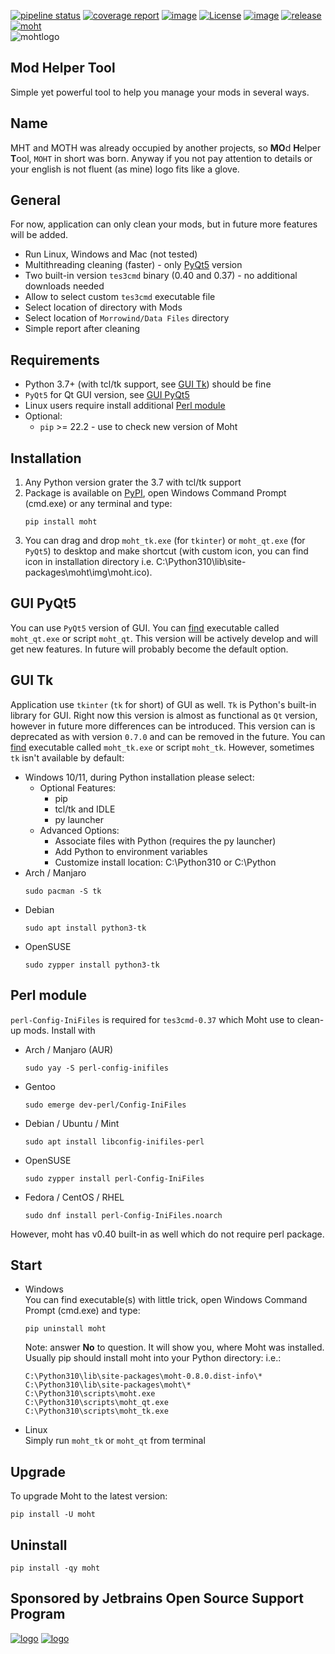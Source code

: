 [![pipeline status](https://gitlab.com/modding-openmw/modhelpertool/badges/main/pipeline.svg)](https://gitlab.com/modding-openmw/modhelpertool/-/commits/main)
[![coverage report](https://gitlab.com/modding-openmw/modhelpertool/badges/main/coverage.svg)](https://gitlab.com/modding-openmw/modhelpertool/-/commits/main)
[![image](https://img.shields.io/badge/pypi-v0.8.0-blue.svg)](https://pypi.org/project/moht/)
[![License](https://img.shields.io/badge/License-GPLv3-blue.svg)](./LICENSE.md)
[![image](https://img.shields.io/badge/python-3.7%20%7C%203.8%20%7C%203.9%20%7C%203.10-blue.svg)](https://gitlab.com/modding-openmw/modhelpertool)
[![release](https://gitlab.com/modding-openmw/modhelpertool/-/badges/release.svg)](https://gitlab.com/modding-openmw/modhelpertool/-/releases)
[![moht](https://snyk.io/advisor/python/moht/badge.svg)](https://snyk.io/advisor/python/moht)  
![mohtlogo](https://i.imgur.com/gJoB1Dv.png)  

## Mod Helper Tool
Simple yet powerful tool to help you manage your mods in several ways.

## Name
MHT and MOTH was already occupied by another projects, so **MO**d **H**elper **T**ool, `MOHT` in short was born. 
Anyway if you not pay attention to details or your english is not fluent (as mine) logo fits like a glove. 

## General
For now, application can only clean your mods, but in future more features will be added.

* Run Linux, Windows and Mac (not tested)
* Multithreading cleaning (faster) - only [PyQt5](#gui-pyqt5) version
* Two built-in version `tes3cmd` binary (0.40 and 0.37) - no additional downloads needed
* Allow to select custom `tes3cmd` executable file
* Select location of directory with Mods
* Select location of `Morrowind/Data Files` directory
* Simple report after cleaning

## Requirements
* Python 3.7+ (with tcl/tk support, see [GUI Tk](#gui-tk)) should be fine
* `PyQt5` for Qt GUI version, see [GUI PyQt5](#gui-pyqt5)
* Linux users require install additional [Perl module](#perl-module)
* Optional:
  * `pip` >= 22.2 - use to check new version of Moht

## Installation
1. Any Python version grater the 3.7 with tcl/tk support
2. Package is available on [PyPI](https://pypi.org/project/moht/), open Windows Command Prompt (cmd.exe) or any terminal and type:
   ```shell
   pip install moht
   ```
3. You can drag and drop `moht_tk.exe` (for `tkinter`) or `moht_qt.exe` (for `PyQt5`) to desktop and make shortcut (with custom icon, you can find icon in installation 
directory i.e. C:\Python310\lib\site-packages\moht\img\moht.ico).

## GUI PyQt5
You can use `PyQt5` version of GUI. You can [find](#start) executable called `moht_qt.exe` or script `moht_qt`.
This version will be actively develop and will get new features. In future will probably become the default option.

## GUI Tk
Application use `tkinter` (`tk` for short) of GUI as well. `Tk` is Python's built-in library for GUI. 
Right now this version is almost as functional as `Qt` version, however in future more differences can be introduced. 
This version can is deprecated as with version `0.7.0` and can be removed in the future. 
You can [find](#start) executable called `moht_tk.exe` or script `moht_tk`. However, sometimes `tk` isn't available by default:
  * Windows 10/11, during Python installation please select:  
    * Optional Features:
      * pip
      * tcl/tk and IDLE
      * py launcher
    * Advanced Options:
      * Associate files with Python (requires the py launcher)
      * Add Python to environment variables
      * Customize install location: C:\Python310 or C:\Python
  * Arch / Manjaro
    ```shell
    sudo pacman -S tk
    ```
  * Debian
    ```shell
    sudo apt install python3-tk
    ``` 
  * OpenSUSE
    ```shell
    sudo zypper install python3-tk
    ```

## Perl module
`perl-Config-IniFiles` is required for `tes3cmd-0.37` which Moht use to clean-up mods. Install with
  * Arch / Manjaro (AUR)
    ```shell
    sudo yay -S perl-config-inifiles
    ```
  * Gentoo
    ```shell
    sudo emerge dev-perl/Config-IniFiles
    ```
  * Debian / Ubuntu / Mint
    ```shell
    sudo apt install libconfig-inifiles-perl
    ``` 
  * OpenSUSE
    ```shell
    sudo zypper install perl-Config-IniFiles
    ```
  * Fedora / CentOS / RHEL
    ```shell
    sudo dnf install perl-Config-IniFiles.noarch
    ```
However, moht has v0.40 built-in as well which do not require perl package.

## Start
* Windows  
  You can find executable(s) with little trick, open Windows Command Prompt (cmd.exe) and type:
  ```shell
  pip uninstall moht
  ```
  Note: answer **No** to question. It will show you, where Moht was installed. Usually pip should install moht into your Python directory: i.e.:
  ``` 
  C:\Python310\lib\site-packages\moht-0.8.0.dist-info\*
  C:\Python310\lib\site-packages\moht\*
  C:\Python310\scripts\moht.exe
  C:\Python310\scripts\moht_qt.exe
  C:\Python310\scripts\moht_tk.exe
  ```
* Linux  
  Simply run `moht_tk` or `moht_qt` from terminal

## Upgrade
To upgrade Moht to the latest version:
```shell
pip install -U moht
```

## Uninstall
```shell
pip install -qy moht
```

## Sponsored by Jetbrains Open Source Support Program
[![logo](https://resources.jetbrains.com/storage/products/company/brand/logos/PyCharm.svg)](https://jb.gg/OpenSourceSupport)
[![logo](https://resources.jetbrains.com/storage/products/company/brand/logos/jb_beam.svg)](https://jb.gg/OpenSourceSupport)
